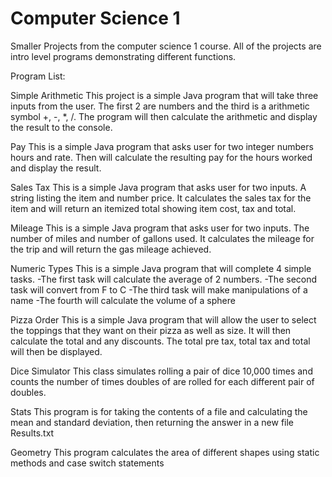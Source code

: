 # Computer Science 1

Smaller Projects from the computer science 1 course.
All of the projects are intro level programs demonstrating different functions.

Program List:

Simple Arithmetic
This project is a simple Java program that will take three inputs from the user. The first 2 are numbers and the third is a arithmetic symbol +, -, *, /. The program will then calculate the arithmetic and display the result to the console.

Pay
This is a simple Java program that asks user for two integer numbers hours and rate. Then will calculate the resulting pay for the hours worked and display the result.

Sales Tax
This is a simple Java program that asks user for two inputs. A string listing the item and number price. It calculates the sales tax for the item and will return an itemized total showing item cost, tax and total.

Mileage
This is a simple Java program that asks user for two inputs. The number of miles and number of gallons used. It calculates the mileage for the trip and will return the gas mileage achieved.

Numeric Types
This is a simple Java program that will complete 4 simple tasks.
 -The first task will calculate the average of 2 numbers.
 -The second task will convert from F to C
 -The third task will make manipulations of a name
 -The fourth will calculate the volume of a sphere

Pizza Order
This is a simple Java program that will allow the user to select the toppings that they want on their pizza as well as size. It will then calculate the total and any discounts. The total pre tax, total tax and total will then be displayed.

Dice Simulator
This class simulates rolling a pair of dice 10,000 times and counts the number of times doubles of are rolled for each different pair of doubles. 

Stats
This program is for taking the contents of a file and calculating the mean and standard deviation, then returning the answer in a new file Results.txt

Geometry
This program calculates the area of different shapes using static methods and case switch statements
